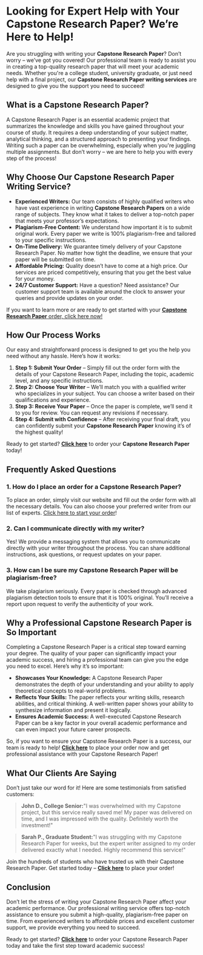 # Looking for Expert Help with Your Capstone Research Paper? We’re Here to Help!

Are you struggling with writing your **Capstone Research Paper**? Don’t worry – we’ve got you covered! Our professional team is ready to assist you in creating a top-quality research paper that will meet your academic needs. Whether you're a college student, university graduate, or just need help with a final project, our **Capstone Research Paper writing services** are designed to give you the support you need to succeed!

## What is a Capstone Research Paper?

A Capstone Research Paper is an essential academic project that summarizes the knowledge and skills you have gained throughout your course of study. It requires a deep understanding of your subject matter, analytical thinking, and a structured approach to presenting your findings. Writing such a paper can be overwhelming, especially when you're juggling multiple assignments. But don’t worry – we are here to help you with every step of the process!

## Why Choose Our Capstone Research Paper Writing Service?

- **Experienced Writers:** Our team consists of highly qualified writers who have vast experience in writing **Capstone Research Papers** on a wide range of subjects. They know what it takes to deliver a top-notch paper that meets your professor’s expectations.
- **Plagiarism-Free Content:** We understand how important it is to submit original work. Every paper we write is 100% plagiarism-free and tailored to your specific instructions.
- **On-Time Delivery:** We guarantee timely delivery of your Capstone Research Paper. No matter how tight the deadline, we ensure that your paper will be submitted on time.
- **Affordable Pricing:** Quality doesn’t have to come at a high price. Our services are priced competitively, ensuring that you get the best value for your money.
- **24/7 Customer Support:** Have a question? Need assistance? Our customer support team is available around the clock to answer your queries and provide updates on your order.

If you want to learn more or are ready to get started with your [**Capstone Research Paper** order, click here now!](https://tinyurl.com/topessay?keyword=capstone+research+paper)

## How Our Process Works

Our easy and straightforward process is designed to get you the help you need without any hassle. Here’s how it works:

1. **Step 1: Submit Your Order** – Simply fill out the order form with the details of your Capstone Research Paper, including the topic, academic level, and any specific instructions.
2. **Step 2: Choose Your Writer** – We’ll match you with a qualified writer who specializes in your subject. You can choose a writer based on their qualifications and experience.
3. **Step 3: Receive Your Paper** – Once the paper is complete, we’ll send it to you for review. You can request any revisions if necessary.
4. **Step 4: Submit with Confidence** – After receiving your final draft, you can confidently submit your **Capstone Research Paper** knowing it’s of the highest quality!

Ready to get started? [**Click here**](https://tinyurl.com/topessay?keyword=capstone+research+paper) to order your **Capstone Research Paper** today!

## Frequently Asked Questions

### 1. How do I place an order for a Capstone Research Paper?

To place an order, simply visit our website and fill out the order form with all the necessary details. You can also choose your preferred writer from our list of experts. [Click here to start your order](https://tinyurl.com/topessay?keyword=capstone+research+paper)!

### 2. Can I communicate directly with my writer?

Yes! We provide a messaging system that allows you to communicate directly with your writer throughout the process. You can share additional instructions, ask questions, or request updates on your paper.

### 3. How can I be sure my Capstone Research Paper will be plagiarism-free?

We take plagiarism seriously. Every paper is checked through advanced plagiarism detection tools to ensure that it is 100% original. You’ll receive a report upon request to verify the authenticity of your work.

## Why a Professional Capstone Research Paper is So Important

Completing a Capstone Research Paper is a critical step toward earning your degree. The quality of your paper can significantly impact your academic success, and hiring a professional team can give you the edge you need to excel. Here’s why it’s so important:

- **Showcases Your Knowledge:** A Capstone Research Paper demonstrates the depth of your understanding and your ability to apply theoretical concepts to real-world problems.
- **Reflects Your Skills:** The paper reflects your writing skills, research abilities, and critical thinking. A well-written paper shows your ability to synthesize information and present it logically.
- **Ensures Academic Success:** A well-executed Capstone Research Paper can be a key factor in your overall academic performance and can even impact your future career prospects.

So, if you want to ensure your Capstone Research Paper is a success, our team is ready to help! [**Click here**](https://tinyurl.com/topessay?keyword=capstone+research+paper) to place your order now and get professional assistance with your Capstone Research Paper!

## What Our Clients Are Saying

Don’t just take our word for it! Here are some testimonials from satisfied customers:

> **John D., College Senior:**"I was overwhelmed with my Capstone project, but this service really saved me! My paper was delivered on time, and I was impressed with the quality. Definitely worth the investment!"

> **Sarah P., Graduate Student:**"I was struggling with my Capstone Research Paper for weeks, but the expert writer assigned to my order delivered exactly what I needed. Highly recommend this service!"

Join the hundreds of students who have trusted us with their Capstone Research Paper. Get started today – [**Click here**](https://tinyurl.com/topessay?keyword=capstone+research+paper) to place your order!

## Conclusion

Don’t let the stress of writing your Capstone Research Paper affect your academic performance. Our professional writing service offers top-notch assistance to ensure you submit a high-quality, plagiarism-free paper on time. From experienced writers to affordable prices and excellent customer support, we provide everything you need to succeed.

Ready to get started? [**Click here**](https://tinyurl.com/topessay?keyword=capstone+research+paper) to order your Capstone Research Paper today and take the first step toward academic success!
